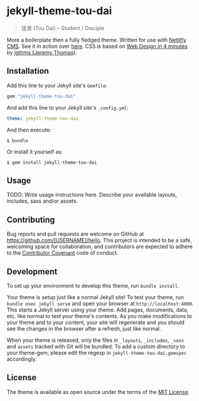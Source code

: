 # jekyll-theme-tou-dai

> 徒弟 (Tou Dai) – Student / Disciple

More a boilerplate then a fully fledged theme. Written for use with [Netlifly CMS](https://www.netlifycms.org/). See it in action over [here](https://jekyll-theme-tou-dai.netlify.com/). CSS is based on [Web Design in 4 minutes](http://jgthms.com/web-design-in-4-minutes/) by [jgthms (Jeremy Thomas)](https://github.com/jgthms).  

## Installation

Add this line to your Jekyll site's `Gemfile`:

```ruby
gem "jekyll-theme-tou-dai"
```

And add this line to your Jekyll site's `_config.yml`:

```yaml
theme: jekyll-theme-tou-dai
```

And then execute:

    $ bundle

Or install it yourself as:

    $ gem install jekyll-theme-tou-dai

## Usage

TODO: Write usage instructions here. Describe your available layouts, includes, sass and/or assets.

## Contributing

Bug reports and pull requests are welcome on GitHub at https://github.com/[USERNAME]/hello. This project is intended to be a safe, welcoming space for collaboration, and contributors are expected to adhere to the [Contributor Covenant](http://contributor-covenant.org) code of conduct.

## Development

To set up your environment to develop this theme, run `bundle install`.

Your theme is setup just like a normal Jekyll site! To test your theme, run `bundle exec jekyll serve` and open your browser at `http://localhost:4000`. This starts a Jekyll server using your theme. Add pages, documents, data, etc. like normal to test your theme's contents. As you make modifications to your theme and to your content, your site will regenerate and you should see the changes in the browser after a refresh, just like normal.

When your theme is released, only the files in `_layouts`, `_includes`, `_sass` and `assets` tracked with Git will be bundled.
To add a custom directory to your theme-gem, please edit the regexp in `jekyll-theme-tou-dai.gemspec` accordingly.

## License

The theme is available as open source under the terms of the [MIT License](https://opensource.org/licenses/MIT).

